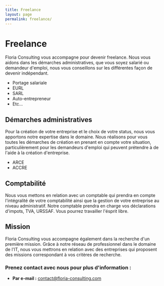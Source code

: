 ```yaml
---
title: Freelance
layout: page
permalink: freelance/
---
```


# Freelance

Floria Consulting vous accompagne pour devenir freelance. Nous vous aidons dans 
les démarches administratives, que vous soyez salarié ou demandeur d'emploi,
nous vous conseillons sur les différentes façon de devenir indépendant.

- Portage salariale
- EURL
- SARL
- Auto-entrepreneur
- Etc...

## Démarches administratives

Pour la création de votre entreprise et le choix de votre status, nous vous 
apportons notre expertise dans le domaine. Nous réalisons pour vous toutes
les démarches de création en prenant en compte votre situation, particulièrement
pour les demandeurs d'emploi qui peuvent prétendre à de l'aide à la création
d'entreprise.

- ARCE
- ACCRE

## Comptabilité

Nous vous mettons en relation avec un comptable qui prendra en compte
l'intégralité de votre comptabilité ainsi que la gestion de votre entreprise
au niveau administratif. Notre comptable prendra en charge vos déclarations
d'impots, TVA, URSSAF. Vous pourrez travailler l'ésprit libre.

## Mission

Floria Consulting vous accompagne également dans la recherche d'un première
mission. Grâce à notre réseau de professionnel dans le domaine de l'IT, nous
vous mettrons en relation avec des entreprises qui proposent des missions
correspondant à vos critères de recherche.

### Prenez contact avec nous pour plus d'information :

- **Par e-mail :** contact@floria-consulting.com